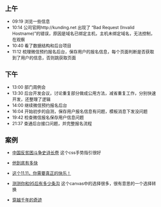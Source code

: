 ## 上午
* 09:19 浏览一些信息
* 10:14 公司官网http://kunding.net 出现了 “Bad Request (Invalid Hostname)”的错误，原因是域名已绑定主机，主机未绑定域名，无法控制，在观察
* 10:40 看了数据结构和后台项目
* 11:12 梳理微信预约报名后台，保存用户的报名信息，每个页面判断是否获取到了用户的信息，否则跳获取页面
## 下午
* 13:00 部门周例会
* 13:30 后台开发会议，讨论重复部分做成公用方法，减省重复工作，分别快速开发，还整理了逻辑
* 14:00 继续微信预约报名后台
* 16:04 开始初步的自测，保存用户报名信息有问题，模板消息下发没问题
* 19:42 检查微信报名保存用户信息问题
* 21:37 查通后台接口问题，并完整报名流程
## 案例
* [中国反贫困斗争史诗长卷](http://xhsh5.zhongguowangshi.com/campaigns/593e5a7997278378e11896d2/20170813101723/598fa36397278329f750735b/index.html?t=1458515351&custom=&crid=&s=5&from=timeline&isappinstalled=0)
这个css手势指引很好

* [他到底有多快](http://mp.weixin.qq.com/tp/ad_detail_info?page_key=6692648dfdfcf646e2a353a6edc83e5a610eeda11fc1c729b27fb9c1bab912aa46ff5902384c346fe8359991fb914b08#wechat_redirect)

* [这个11.11，你需要真正的快乐！](https://wx.gtimg.com/static/live_preheating?cid=741)

* [测测你和95后有多少条沟](http://w.vapp.so/qqbigdata/)
 这个canvas中的选择很多，很有意思的一个选择转换

* [穿越千年的奇迹](http://qjnn.treedom.cn/index.html)
